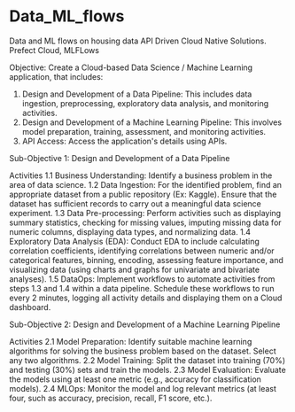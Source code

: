 # Data_ML_flows
Data and ML flows on housing data
API Driven Cloud Native Solutions.
Prefect Cloud, MLFLows

Objective: Create a Cloud-based Data Science / Machine Learning application, that includes:
1. Design and Development of a Data Pipeline: This includes data ingestion, preprocessing,
exploratory data analysis, and monitoring activities.
2. Design and Development of a Machine Learning Pipeline: This involves model preparation,
training, assessment, and monitoring activities.
3. API Access: Access the application's details using APIs.

Sub-Objective 1: Design and Development of a Data Pipeline

Activities
1.1 Business Understanding: Identify a business problem in the area of data science.
1.2 Data Ingestion: For the identified problem, find an appropriate dataset from a public repository (Ex:
Kaggle). Ensure that the dataset has sufficient records to carry out a meaningful data science
experiment.
1.3 Data Pre-processing: Perform activities such as displaying summary statistics, checking for missing
values, imputing missing data for numeric columns, displaying data types, and normalizing data.
1.4 Exploratory Data Analysis (EDA): Conduct EDA to include calculating correlation coefficients,
identifying correlations between numeric and/or categorical features, binning, encoding, assessing
feature importance, and visualizing data (using charts and graphs for univariate and bivariate
analyses).
1.5 DataOps: Implement workflows to automate activities from steps 1.3 and 1.4 within a data pipeline.
Schedule these workflows to run every 2 minutes, logging all activity details and displaying them
on a Cloud dashboard.

Sub-Objective 2: Design and Development of a Machine Learning Pipeline

Activities
2.1 Model Preparation: Identify suitable machine learning algorithms for solving the business problem
based on the dataset. Select any two algorithms.
2.2 Model Training: Split the dataset into training (70%) and testing (30%) sets and train the models.
2.3 Model Evaluation: Evaluate the models using at least one metric (e.g., accuracy for classification
models).
2.4 MLOps: Monitor the model and log relevant metrics (at least four, such as accuracy, precision,
recall, F1 score, etc.).
